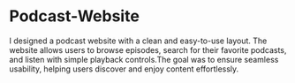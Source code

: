 # Podcast-Website
I designed a podcast website with a clean and easy-to-use layout. The website allows users to browse episodes, search for their favorite podcasts, and listen with simple playback controls.The goal was to ensure seamless usability, helping users discover and enjoy content effortlessly.
